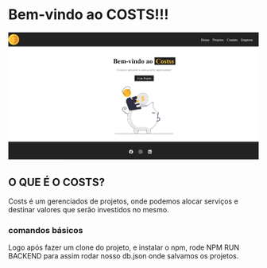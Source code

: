 # Bem-vindo ao COSTS!!!

![Imagem home](https://github.com/stenio-fonteles/COATS-REACT/blob/main/src/img/readMe.PNG)


## O QUE É O COSTS?

Costs é um gerenciados de projetos, onde podemos alocar serviços e destinar valores que serão investidos no mesmo.


### comandos básicos

Logo após fazer um clone do projeto, e instalar o npm, rode NPM RUN BACKEND 
para assim rodar nosso db.json onde salvamos os projetos.
